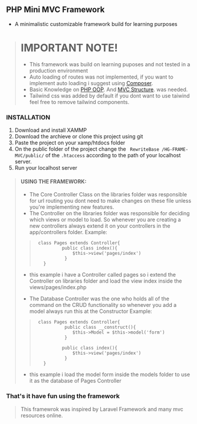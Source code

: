 ## PHP Mini MVC Framework
- A minimalistic customizable framework build for learning purposes

> # IMPORTANT NOTE!
> - This framework was build on learning puposes and not tested in a production environment
> - Auto loading of routes was not implemented, if you want to implement auto loading i suggest using [Composer](https://getcomposer.org/).
> - Basic Knowledge on [PHP OOP](https://www.w3schools.com/php/php_oop_what_is.asp/). And  [MVC Structure](https://www.w3schools.in/mvc-architecture). was needed.
> - Tailwind css was added by default if you dont want to use taiwind feel free to remove tailwind components.

### INSTALLATION
1. Download and install XAMMP
1. Download the archieve or clone this project using git
1. Paste the project on your xamp/htdocs folder
1. On the public folder of the project change the ` RewriteBase /HG-FRAME-MVC/public/` of the `.htaccess` according to the path of your localhost server.
1. Run your localhost server

> #### USING THE FRAMEWORK:
> - The Core Controller Class on the libraries folder was responsible for url routing you dont need to make changes on these
file unless you're implementing new features.
> - The Controller on the libraries folder was responsible for deciding which views or model to load. So whenever you are creating a new controllers always extend it on your controllers in the app/controllers folder.
> Example:
>>      class Pages extends Controller{ 
>>               public class index(){
>>                   $this->view('pages/index')
>>                }
>>        } 
> -  this example i have a Controller called pages so i extend the Controller on libraries folder and load the view index inside the views/pages/index.php
> 
> -  The Database Controller was the one who holds all of the command on the CRUD functionality so whenever you add a model always run this at the Constructor
>  Example:
>>      class Pages extends Controller{ 
>>                public class __construct(){
>>                   $this->Model = $this->model('form')
>>                }
>>
>>               public class index(){
>>                   $this->view('pages/index')
>>                }
>>        }
> -  this example i load the model form inside the models folder to use it as the database of Pages Controller

### That's it have fun using the framework
> This framewrok was inspired by Laravel Framework and many mvc resources online.


